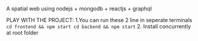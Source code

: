 A spatial web using nodejs + mongodb + reactjs + graphql

PLAY WITH THE PROJECT:
1.You can run these 2 line in seperate terminals
      ```
      cd frontend && npm start
      cd backend && npm start
      ```
2. Install concurrently at root folder
